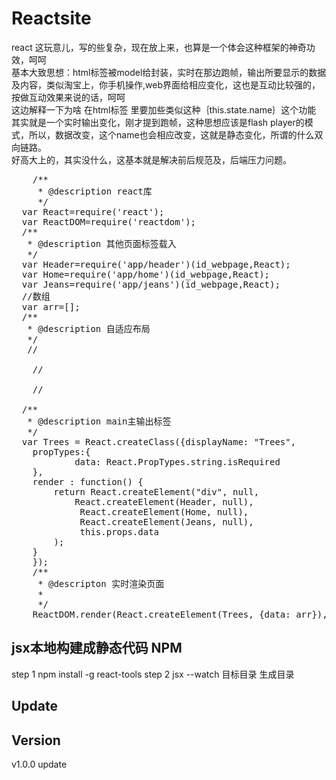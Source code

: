 # Reactsite

react 这玩意儿，写的些复杂，现在放上来，也算是一个体会这种框架的神奇功效，呵呵<br />
基本大致思想：html标签被model给封装，实时在那边跑帧，输出所要显示的数据及内容，类似淘宝上，你手机操作,web界面给相应变化，这也是互动比较强的，按做互动效果来说的话，呵呵<br/>
这边解释一下为啥 在html标签 里要加些类似这种｛this.state.name｝这个功能 其实就是一个实时输出变化，刚才提到跑帧，这种思想应该是flash player的模式，所以，数据改变，这个name也会相应改变，这就是静态变化，所谓的什么双向链路。<br />
好高大上的，其实没什么，这基本就是解决前后规范及，后端压力问题。

<pre>
	/**
	 * @description react库
	 */
  var React=require('react');
  var ReactDOM=require('reactdom');
  /**
   * @description 其他页面标签载入
   */
  var Header=require('app/header')(id_webpage,React);
  var Home=require('app/home')(id_webpage,React);
  var Jeans=require('app/jeans')(id_webpage,React);
  //数组
  var arr=[];
  /**
   * @description 自适应布局
   */
   // <div className='l'></div>
    // <div className='r'></div>
    // <div className='c'></div>
  /**
   * @description main主输出标签
   */
  var Trees = React.createClass({displayName: "Trees",
    propTypes:{ 
            data: React.PropTypes.string.isRequired
    },
    render : function() {
        return React.createElement("div", null, 
            React.createElement(Header, null), 
             React.createElement(Home, null), 
             React.createElement(Jeans, null), 
             this.props.data
        );
    }
    });
    /**
     * @descripton 实时渲染页面
     * 
     */
    ReactDOM.render(React.createElement(Trees, {data: arr}),id_webpage);  
</pre>

jsx本地构建成静态代码
NPM
-----------------------------------------------------
step 1
npm install -g react-tools
step 2
jsx --watch 目标目录 生成目录

Update
------------------------------------------------------


Version 
------------------------------------------------------
v1.0.0 update<br />
